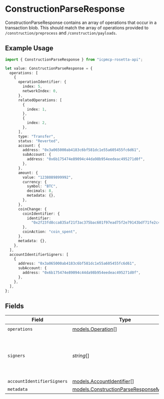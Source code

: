 # ConstructionParseResponse

ConstructionParseResponse contains an array of operations that occur in a transaction blob. This should match the array of operations provided to `/construction/preprocess` and `/construction/payloads`.

## Example Usage

```typescript
import { ConstructionParseResponse } from "icpmcp-rosetta-api";

let value: ConstructionParseResponse = {
  operations: [
    {
      operationIdentifier: {
        index: 5,
        networkIndex: 0,
      },
      relatedOperations: [
        {
          index: 1,
        },
        {
          index: 2,
        },
      ],
      type: "Transfer",
      status: "Reverted",
      account: {
        address: "0x3a065000ab4183c6bf581dc1e55a605455fc6d61",
        subAccount: {
          address: "0x6b175474e89094c44da98b954eedeac495271d0f",
        },
      },
      amount: {
        value: "1238089899992",
        currency: {
          symbol: "BTC",
          decimals: 8,
          metadata: {},
        },
      },
      coinChange: {
        coinIdentifier: {
          identifier:
            "0x2f23fd8cca835af21f3ac375bac601f97ead75f2e79143bdf71fe2c4be043e8f:1",
        },
        coinAction: "coin_spent",
      },
      metadata: {},
    },
  ],
  accountIdentifierSigners: [
    {
      address: "0x3a065000ab4183c6bf581dc1e55a605455fc6d61",
      subAccount: {
        address: "0x6b175474e89094c44da98b954eedeac495271d0f",
      },
    },
  ],
};
```

## Fields

| Field                                                                                                                                                             | Type                                                                                                                                                              | Required                                                                                                                                                          | Description                                                                                                                                                       |
| ----------------------------------------------------------------------------------------------------------------------------------------------------------------- | ----------------------------------------------------------------------------------------------------------------------------------------------------------------- | ----------------------------------------------------------------------------------------------------------------------------------------------------------------- | ----------------------------------------------------------------------------------------------------------------------------------------------------------------- |
| `operations`                                                                                                                                                      | [models.Operation](../models/operation.md)[]                                                                                                                      | :heavy_check_mark:                                                                                                                                                | N/A                                                                                                                                                               |
| `signers`                                                                                                                                                         | *string*[]                                                                                                                                                        | :heavy_minus_sign:                                                                                                                                                | [DEPRECATED by `account_identifier_signers` in `v1.4.4`] All signers (addresses) of a particular transaction. If the transaction is unsigned, it should be empty. |
| `accountIdentifierSigners`                                                                                                                                        | [models.AccountIdentifier](../models/accountidentifier.md)[]                                                                                                      | :heavy_minus_sign:                                                                                                                                                | N/A                                                                                                                                                               |
| `metadata`                                                                                                                                                        | [models.ConstructionParseResponseMetadata](../models/constructionparseresponsemetadata.md)                                                                        | :heavy_minus_sign:                                                                                                                                                | N/A                                                                                                                                                               |
